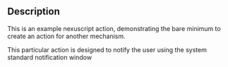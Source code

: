 ## Description

This is an example nexuscript action, demonstrating the bare minimum to create an action for another mechanism.

This particular action is designed to notify the user using the system standard notification window
